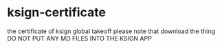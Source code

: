 # ksign-certificate
the certificate of ksign global takeoff
please note that download the thing DO NOT PUT ANY MD FILES INTO THE KSIGN APP
